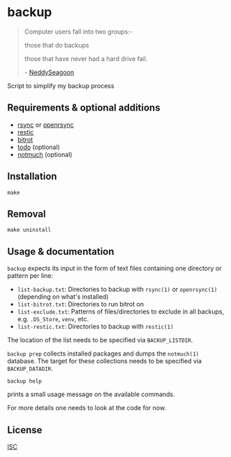 # backup

> Computer users fall into two groups:-
> 
> those that do backups
> 
> those that have never had a hard drive fail.
> 
> \- [NeddySeagoon](https://forums.gentoo.org/profile.php?mode=viewprofile&u=24240)

Script to simplify my backup process

## Requirements & optional additions
- [rsync](https://rsync.samba.org) or [openrsync](https://www.openrsync.org)
- [restic](https://github.com/restic/restic)
- [bitrot](https://github.com/ambv/bitrot)
- [todo](https://github.com/sqrtiswap/todo) (optional)
- [notmuch](https://notmuchmail.org) (optional)

## Installation
```shell
make
```

## Removal
```shell
make uninstall
```

## Usage & documentation
`backup` expects its input in the form of text files containing one directory or pattern per line:
- `list-backup.txt`: Directories to backup with `rsync(1)` or `openrsync(1)` (depending on what's installed)
- `list-bitrot.txt`: Directories to run bitrot on
- `list-exclude.txt`: Patterns of files/directories to exclude in all backups, e.g. `.DS_Store`, `venv`, etc.
- `list-restic.txt`: Directories to backup with `restic(1)`

The location of the list needs to be specified via `BACKUP_LISTDIR`.

`backup prep` collects installed packages and dumps the `notmuch(1)` database. The target for these collections needs to be specified via `BACKUP_DATADIR`.

```shell
backup help
```
prints a small usage message on the available commands.

For more details one needs to look at the code for now.

## License
[ISC](https://opensource.org/licenses/ISC)
